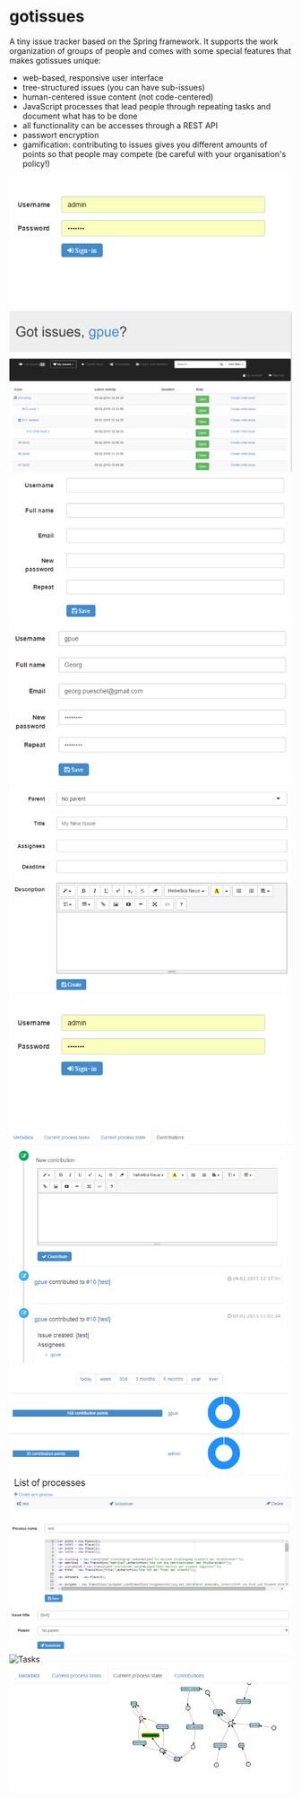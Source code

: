 gotissues
=========

A tiny issue tracker based on the Spring framework. It supports the work organization of groups of people and comes with some special features that makes gotissues unique:

* web-based, responsive user interface
* tree-structured issues (you can have sub-issues)
* human-centered issue content (not code-centered)
* JavaScript processes that lead people through repeating tasks and document what has to be done
* all functionality can be accesses through a REST API
* passwort encryption
* gamification: contributing to issues gives you different amounts of points so that people may compete (be careful with your organisation's policy!)

![Login](/screenshots/login.PNG?raw=true "Login form")
![Issues](/screenshots/issuelist.PNG?raw=true "Issues tree")
![NewAccount](/screenshots/newaccount.PNG?raw=true "New account form")
![Account](/screenshots/account.PNG?raw=true "Account management form")
![NewIssue](/screenshots/newissue.PNG?raw=true "New issue form")
![Issue](/screenshots/login.PNG?raw=true "Login Form")
![Contributions](/screenshots/contributions.PNG?raw=true "Contribution Form")
![Stats](/screenshots/stats.PNG?raw=true "Statistics view")
![Processes](/screenshots/processes.PNG?raw=true "Processes list")
![NewProcess](/screenshots/code.PNG?raw=true "New process form")
![Instantiate](/screenshots/instantiate.PNG?raw=true "Instatiation Form")
![Tasks](/screenshots/taks.PNG?raw=true "Task form")
![State](/screenshots/state.PNG?raw=true "State graph view")
